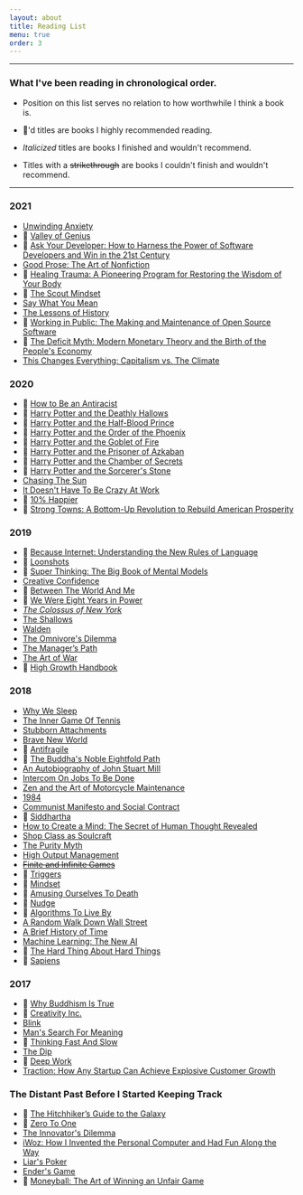 ```yaml
---
layout: about
title: Reading List
menu: true
order: 3
---
```


---

### What I've been reading in chronological order. 

- Position on this list serves no relation to how worthwhile I think a book is.

- 🌟'd titles are books I highly recommended reading.

- *Italicized* titles are books I finished and wouldn't recommend.

- Titles with a ~~strikethrough~~ are books I couldn't finish and wouldn't recommend.

---

### 2021

- [Unwinding Anxiety](https://smile.amazon.com/Unwinding-Anxiety/dp/1785043633)
- 🌟 [Valley of Genius](https://smile.amazon.com/Valley-Genius-Uncensored-History-Founders/dp/1455559024)
- 🌟 [Ask Your Developer: How to Harness the Power of Software Developers and Win in the 21st Century](https://smile.amazon.com/Ask-Your-Developer-Software-Developers/dp/0063018292)
- [Good Prose: The Art of Nonfiction](https://smile.amazon.com/Good-Prose-Nonfiction-Tracy-Kidder/dp/0812982150)
- 🌟 [Healing Trauma: A Pioneering Program for Restoring the Wisdom of Your Body](https://smile.amazon.com/Healing-Trauma-Pioneering-Program-Restoring/dp/159179658X)
- 🌟 [The Scout Mindset](https://smile.amazon.com/Scout-Mindset-Perils-Defensive-Thinking/dp/0735217556)
- [Say What You Mean](https://smile.amazon.com/Say-What-You-Mean-Communication/dp/161180583X)
- [The Lessons of History](https://smile.amazon.com/exec/obidos/ASIN/143914995X)
- 🌟 [Working in Public: The Making and Maintenance of Open Source Software](https://smile.amazon.com/exec/obidos/ASIN/0578675862)
- 🌟 [The Deficit Myth: Modern Monetary Theory and the Birth of the People's Economy](https://smile.amazon.com/exec/obidos/ASIN/1541736184)
- [This Changes Everything: Capitalism vs. The Climate](https://smile.amazon.com/exec/obidos/ASIN/1451697392)

### 2020

- 🌟 [How to Be an Antiracist](https://smile.amazon.com/How-Be-Antiracist-Ibram-Kendi-ebook/dp/B07D2364N5/ref=sr_1_3&tag=picks06-20&camp=1789&creative=9325&linkCode=as2&creativeASIN=0393330435&linkId=123e1f273661c0e93b0260bd27d8460f)
- 🌟 [Harry Potter and the Deathly Hallows](https://smile.amazon.com/Harry-Potter-Deathly-Hallows-Book/dp/B017WJ5PR4/ref=sr_1_3&tag=picks06-20&camp=1789&creative=9325&linkCode=as2&creativeASIN=0393330435&linkId=123e1f273661c0e93b0260bd27d8460f)
- 🌟 [Harry Potter and the Half-Blood Prince](https://smile.amazon.com/Harry-Potter-Half-Blood-Prince-Book/dp/B017V4NOEG/ref=sr_1_3&tag=picks06-20&camp=1789&creative=9325&linkCode=as2&creativeASIN=0393330435&linkId=123e1f273661c0e93b0260bd27d8460f)
- 🌟 [Harry Potter and the Order of the Phoenix](https://smile.amazon.com/Harry-Potter-Order-Phoenix-Book/dp/B017V4NLJ4/ref=sr_1_3&tag=picks06-20&camp=1789&creative=9325&linkCode=as2&creativeASIN=0393330435&linkId=123e1f273661c0e93b0260bd27d8460f)
- 🌟 [Harry Potter and the Goblet of Fire](https://smile.amazon.com/Harry-Potter-Goblet-Fire-Book/dp/B017V4NQGM/ref=sr_1_3&tag=picks06-20&camp=1789&creative=9325&linkCode=as2&creativeASIN=0393330435&linkId=123e1f273661c0e93b0260bd27d8460f)
- 🌟 [Harry Potter and the Prisoner of Azkaban](https://smile.amazon.com/Harry-Potter-Prisoner-Azkaban-Book/dp/B017V4NTFA/ref=sr_1_3&tag=picks06-20&camp=1789&creative=9325&linkCode=as2&creativeASIN=0393330435&linkId=123e1f273661c0e93b0260bd27d8460f)
- 🌟 [Harry Potter and the Chamber of Secrets](https://smile.amazon.com/Harry-Potter-Chamber-Secrets-Rowling-ebook/dp/B0192CTMW8/ref=sr_1_3&tag=picks06-20&camp=1789&creative=9325&linkCode=as2&creativeASIN=0393330435&linkId=123e1f273661c0e93b0260bd27d8460f)
- 🌟 [Harry Potter and the Sorcerer's Stone](https://smile.amazon.com/Harry-Potter-Sorcerers-Stone-Rowling/dp/059035342/ref=sr_1_3&tag=picks06-20&camp=1789&creative=9325&linkCode=as2&creativeASIN=0393330435&linkId=123e1f273661c0e93b0260bd27d8460f)
- [Chasing The Sun](https://smile.amazon.com/Chasing-Sun-Science-Sunlight-Shapes/dp/1643132172/ref=sr_1_3&tag=picks06-20&camp=1789&creative=9325&linkCode=as2&creativeASIN=0393330435&linkId=123e1f273661c0e93b0260bd27d8460f)
- [It Doesn't Have To Be Crazy At Work](https://smile.amazon.com/Doesnt-Have-Be-Crazy-Work/dp/0062874780/ref=sr_1_3&tag=picks06-20&camp=1789&creative=9325&linkCode=as2&creativeASIN=0393330435&linkId=123e1f273661c0e93b0260bd27d8460f)
- 🌟 [10% Happier](https://smile.amazon.com/10-Happier-Revised-Self-Help-Works/dp/0062917609/ref=sr_1_3&tag=picks06-20&camp=1789&creative=9325&linkCode=as2&creativeASIN=0393330435&linkId=123e1f273661c0e93b0260bd27d8460f)
- 🌟 [Strong Towns: A Bottom-Up Revolution to Rebuild American Prosperity](https://smile.amazon.com/Strong-Towns-Bottom-Up-Revolution-Prosperity/dp/1119564816/ref=sr_1_3&tag=picks06-20&camp=1789&creative=9325&linkCode=as2&creativeASIN=0393330435&linkId=123e1f273661c0e93b0260bd27d8460f)

### 2019

- 🌟 [Because Internet: Understanding the New Rules of Language](https://smile.amazon.com/Because-Internet-Understanding-Rules-Language/dp/0735210934/ref=sr_1_3&tag=picks06-20&camp=1789&creative=9325&linkCode=as2&creativeASIN=0393330435&linkId=123e1f273661c0e93b0260bd27d8460f)
- 🌟 [Loonshots](https://smile.amazon.com/Loonshots-Nurture-Diseases-Transform-Industries-ebook/dp/B07D2BKVQR/ref=sr_1_3&tag=picks06-20&camp=1789&creative=9325&linkCode=as2&creativeASIN=0393330435&linkId=123e1f273661c0e93b0260bd27d8460f)
- 🌟 [Super Thinking: The Big Book of Mental Models](https://smile.amazon.com/Super-Thinking-Book-Mental-Models/dp/0525533583/ref=sr_1_3&tag=picks06-20&camp=1789&creative=9325&linkCode=as2&creativeASIN=0393330435&linkId=123e1f273661c0e93b0260bd27d8460f)
- [Creative Confidence](https://smile.amazon.com/Creative-Confidence-Unleashing-Potential-Within/dp/038534936X/ref=sr_1_3&tag=picks06-20&camp=1789&creative=9325&linkCode=as2&creativeASIN=0393330435&linkId=123e1f273661c0e93b0260bd27d8460f)
- 🌟 [Between The World And Me](https://smile.amazon.com/Between-World-Me-Ta-Nehisi-Coates/dp/0812993543/ref=sr_1_3&tag=picks06-20&camp=1789&creative=9325&linkCode=as2&creativeASIN=0393330435&linkId=123e1f273661c0e93b0260bd27d8460f)
- 🌟 [We Were Eight Years in Power](https://smile.amazon.com/We-Were-Eight-Years-Power/dp/0399590560/ref=sr_1_3&tag=picks06-20&camp=1789&creative=9325&linkCode=as2&creativeASIN=0393330435&linkId=123e1f273661c0e93b0260bd27d8460f)
- *[The Colossus of New York](https://smile.amazon.com/Colossus-New-York-Colson-Whitehead/dp/1400031249/ref=sr_1_3&tag=picks06-20&camp=1789&creative=9325&linkCode=as2&creativeASIN=0393330435&linkId=123e1f273661c0e93b0260bd27d8460f)*
- [The Shallows](https://smile.amazon.com/Shallows-What-Internet-Doing-Brains/dp/0393339750/ref=sr_1_3&tag=picks06-20&camp=1789&creative=9325&linkCode=as2&creativeASIN=0393330435&linkId=123e1f273661c0e93b0260bd27d8460f)
- [Walden](https://smile.amazon.com/Walden-Henry-David-Thoreau/dp/1494812509/ref=sr_1_3&tag=picks06-20&camp=1789&creative=9325&linkCode=as2&creativeASIN=0393330435&linkId=123e1f273661c0e93b0260bd27d8460f)
- [The Omnivore's Dilemma](https://smile.amazon.com/Omnivores-Dilemma-Natural-History-Meals-ebook/dp/B000SEIDR0/ref=sr_1_3&tag=picks06-20&camp=1789&creative=9325&linkCode=as2&creativeASIN=0393330435&linkId=123e1f273661c0e93b0260bd27d8460f)
- [The Manager’s Path](https://smile.amazon.com/Managers-Path-Leaders-Navigating-Growth/dp/1491973897/ref=sr_1_3&tag=picks06-20&camp=1789&creative=9325&linkCode=as2&creativeASIN=0393330435&linkId=123e1f273661c0e93b0260bd27d8460f)
- [The Art of War](https://smile.amazon.com/Art-War-Essential-Translation-Classics/dp/0143105752/ref=sr_1_3&tag=picks06-20&camp=1789&creative=9325&linkCode=as2&creativeASIN=0393330435&linkId=123e1f273661c0e93b0260bd27d8460f)
- 🌟 [High Growth Handbook](https://smile.amazon.com/High-Growth-Handbook-Elad-Gil/dp/1732265100/ref=sr_1_3&tag=picks06-20&camp=1789&creative=9325&linkCode=as2&creativeASIN=0393330435&linkId=123e1f273661c0e93b0260bd27d8460f)

### 2018

- [Why We Sleep](https://smile.amazon.com/Why-We-Sleep-Unlocking-Dreams/dp/1501144324/ref=sr_1_3&tag=picks06-20&camp=1789&creative=9325&linkCode=as2&creativeASIN=0393330435&linkId=123e1f273661c0e93b0260bd27d8460f)
- [The Inner Game Of Tennis](https://smile.amazon.com/Brave-New-World-Aldous-Huxley/dp/0679778314/ref=sr_1_3&tag=picks06-20&camp=1789&creative=9325&linkCode=as2&creativeASIN=0393330435&linkId=123e1f273661c0e93b0260bd27d8460f)
- [Stubborn Attachments](https://smile.amazon.com/Stubborn-Attachments-Prosperous-Responsible-Individuals/dp/1732265135/ref=sr_1_3&tag=picks06-20&camp=1789&creative=9325&linkCode=as2&creativeASIN=0393330435&linkId=123e1f273661c0e93b0260bd27d8460f)
- [Brave New World](https://smile.amazon.com/Brave-New-World-Aldous-Huxley/dp/0060850523/ref=sr_1_3&tag=picks06-20&camp=1789&creative=9325&linkCode=as2&creativeASIN=0393330435&linkId=123e1f273661c0e93b0260bd27d8460f)
- 🌟 [Antifragile](https://smile.amazon.com/Antifragile-Things-That-Disorder-Incerto/dp/0812979680/ref=sr_1_3&tag=picks06-20&camp=1789&creative=9325&linkCode=as2&creativeASIN=0393330435&linkId=123e1f273661c0e93b0260bd27d8460f)
- 🌟 [The Buddha's Noble Eightfold Path](https://smile.amazon.com/Buddhas-Noble-Eightfold-Buddhist-Wisdom/dp/1899579818/ref=sr_1_3&tag=picks06-20&camp=1789&creative=9325&linkCode=as2&creativeASIN=0393330435&linkId=123e1f273661c0e93b0260bd27d8460f)
- [An Autobiography of John Stuart Mill](https://smile.amazon.com/Autobiography-John-Stuart-Mill/dp/1481056875/ref=sr_1_3&tag=picks06-20&camp=1789&creative=9325&linkCode=as2&creativeASIN=0393330435&linkId=123e1f273661c0e93b0260bd27d8460f)
- [Intercom On Jobs To Be Done](https://www.intercom.com/books/jobs-to-be-done)
- [Zen and the Art of Motorcycle Maintenance](https://smile.amazon.com/Zen-Art-Motorcycle-Maintenance-Inquiry/dp/0060839872/ref=sr_1_3&tag=picks06-20&camp=1789&creative=9325&linkCode=as2&creativeASIN=0393330435&linkId=123e1f273661c0e93b0260bd27d8460f)
- [1984](https://smile.amazon.com/1984-George-Orwell/dp/0452262933/ref=sr_1_3&tag=picks06-20&camp=1789&creative=9325&linkCode=as2&creativeASIN=0393330435&linkId=123e1f273661c0e93b0260bd27d8460f)
- [Communist Manifesto and Social Contract](https://smile.amazon.com/Communist-Manifesto-Contract-Knowledge-Political/dp/B000GHMW94/ref=sr_1_3&tag=picks06-20&camp=1789&creative=9325&linkCode=as2&creativeASIN=0393330435&linkId=123e1f273661c0e93b0260bd27d8460f)
- 🌟 [Siddhartha](https://amazon.com/Siddhartha-Penguin-Classics-Deluxe-Hermann/dp/0142437182/ref=sr_1_3&tag=picks06-20&camp=1789&creative=9325&linkCode=as2&creativeASIN=0393330435&linkId=123e1f273661c0e93b0260bd27d8460f)
- [How to Create a Mind: The Secret of Human Thought Revealed](https://smile.amazon.com/How-Create-Mind-Thought-Revealed/dp/0143124048/ref=sr_1_2&tag=picks06-20&camp=1789&creative=9325&linkCode=as2&creativeASIN=0393330435&linkId=123e1f273661c0e93b0260bd27d8460f)
- [Shop Class as Soulcraft](https://smile.amazon.com/gp/product/0143117467/ref=sr_1_2&tag=picks06-20&camp=1789&creative=9325&linkCode=as2&creativeASIN=0393330435&linkId=123e1f273661c0e93b0260bd27d8460f)
- [The Purity Myth](https://amazon.com/Purity-Myth-Americas-Obsession-Virginity/dp/1580053149/ref=sr_1_2&tag=picks06-20&camp=1789&creative=9325&linkCode=as2&creativeASIN=0393330435&linkId=123e1f273661c0e93b0260bd27d8460f)
- [High Output Management](https://amazon.com/High-Output-Management-Andrew-Grove/dp/0679762884/ref=sr_1_2&tag=picks06-20&camp=1789&creative=9325&linkCode=as2&creativeASIN=0393330435&linkId=123e1f273661c0e93b0260bd27d8460f)
- ~~[Finite and Infinite Games](https://amazon.com/Finite-Infinite-Games-James-Carse/dp/1476731713/ref=sr_1_2&tag=picks06-20&camp=1789&creative=9325&linkCode=as2&creativeASIN=0393330435&linkId=123e1f273661c0e93b0260bd27d8460f)~~
- 🌟 [Triggers](https://amazon.com/Triggers-Creating-Behavior-Lasts-Becoming-Person-ebook/dp/B00N6PEN0Y/ref=sr_1_2&tag=picks06-20&camp=1789&creative=9325&linkCode=as2&creativeASIN=0393330435&linkId=123e1f273661c0e93b0260bd27d8460f)
- 🌟 [Mindset](https://amazon.com/Mindset-Psychology-Carol-S-Dweck-ebook/dp/B000FCKPHG/ref=sr_1_2&tag=picks06-20&camp=1789&creative=9325&linkCode=as2&creativeASIN=0393330435&linkId=123e1f273661c0e93b0260bd27d8460f)
- 🌟 [Amusing Ourselves To Death](https://amazon.com/Amusing-Ourselves-Death-Neil-Postman/dp/0413404404/ref=sr_1_2&tag=picks06-20&camp=1789&creative=9325&linkCode=as2&creativeASIN=0393330435&linkId=123e1f273661c0e93b0260bd27d8460f)
- 🌟 [Nudge](https://amazon.com/Nudge-Improving-Decisions-Health-Happiness/dp/014311526X?tag=picks06-20&camp=1789&creative=9325&linkCode=as2&creativeASIN=0262529513&linkId=092835958c0a7e15d2f1c149c8f1c4e5)
- 🌟 [Algorithms To Live By](https://amazon.com/Algorithms-Live-Computer-Science-Decisions/dp/1250118360/ref=sr_1_2?ie=UTF8&tag=picks06-20&camp=1789&creative=9325&linkCode=as2&creativeASIN=0262529513&linkId=092835958c0a7e15d2f1c149c8f1c4e5)
- [A Random Walk Down Wall Street](https://smile.amazon.com/Random-Walk-down-Wall-Street/dp/0393352242?ie=UTF8&tag=picks06-20&camp=1789&creative=9325&linkCode=as2&creativeASIN=0262529513&linkId=092835958c0a7e15d2f1c149c8f1c4e5)
- [A Brief History of Time](https://smile.amazon.com/Brief-History-Time-Stephen-Hawking/dp/0553380168?ie=UTF8&tag=picks06-20&camp=1789&linkCode=as2&creativeASIN=0262529513&linkId=092835958c0a7e15d2f1c149c8f1c4e5)
- [Machine Learning: The New AI](https://smile.amazon.com/gp/product/0262529513/ref=as_li_tl?ie=UTF8&tag=picks06-20&camp=1789&creative=9325&linkCode=as2&creativeASIN=0262529513&linkId=092835958c0a7e15d2f1c149c8f1c4e5)
- 🌟 [The Hard Thing About Hard Things](https://smile.amazon.com/gp/product/0062273205/ref=as_li_tl?ie=UTF8&tag=picks06-20&camp=1789&creative=9325&linkCode=as2&creativeASIN=0062273205&linkId=f8b0ca9452811e9c512295470b3cba4f)
- 🌟 [Sapiens](https://smile.amazon.com/gp/product/B00ICN066A/ref=as_li_tl?ie=UTF8&tag=picks06-20&camp=1789&creative=9325&linkCode=as2&creativeASIN=B00ICN066A&linkId=fcacac2247974cf6b1282af54da71699)

### 2017

- 🌟 [Why Buddhism Is True](https://smile.amazon.com/gp/product/1439195455/ref=as_li_tl?ie=UTF8&tag=picks06-20&camp=1789&creative=9325&linkCode=as2&creativeASIN=1439195455&linkId=59bc88133cbfa422d02c85325b375270)
- 🌟 [Creativity Inc.](https://smile.amazon.com/gp/product/0812993012/ref=as_li_tl?ie=UTF8&tag=picks06-20&camp=1789&creative=9325&linkCode=as2&creativeASIN=0812993012&linkId=cdc49f20e37651b8ee22d00ba186626f)
- [Blink](https://smile.amazon.com/gp/product/0316010669/ref=as_li_tl?ie=UTF8&tag=picks06-20&camp=1789&creative=9325&linkCode=as2&creativeASIN=0316010669&linkId=13bca43001fdcef2075f1466ede5f34a)
- [Man's Search For Meaning](https://smile.amazon.com/gp/product/080701429X/ref=as_li_tl?ie=UTF8&tag=picks06-20&camp=1789&creative=9325&linkCode=as2&creativeASIN=080701429X&linkId=ee9ebe3041743f7f2c4587ee79788cb8)
- 🌟 [Thinking Fast And Slow](https://smile.amazon.com/gp/product/0374533555/ref=as_li_tl?ie=UTF8&tag=picks06-20&camp=1789&creative=9325&linkCode=as2&creativeASIN=0374533555&linkId=2117c593effe0be25c0a7418fbca0fc7)
- [The Dip](https://smile.amazon.com/gp/product/1591841666/ref=as_li_tl?ie=UTF8&tag=picks06-20&camp=1789&creative=9325&linkCode=as2&creativeASIN=1591841666&linkId=8d2c7281a5f05e6409a11c88e7aa326f)
- 🌟 [Deep Work](https://smile.amazon.com/gp/product/1455586692/ref=as_li_tl?ie=UTF8&tag=picks06-20&camp=1789&creative=9325&linkCode=as2&creativeASIN=1455586692&linkId=d8deac8c331ac8fe9bd9842908ba78f4)
- [Traction: How Any Startup Can Achieve Explosive Customer Growth](https://smile.amazon.com/gp/product/1591848369/ref=as_li_tl?ie=UTF8&tag=picks06-20&camp=1789&creative=9325&linkCode=as2&creativeASIN=1591848369&linkId=949d2235194fb7674c2f66cf619ab9b4)

### The Distant Past Before I Started Keeping Track

- 🌟 [The Hitchhiker’s Guide to the Galaxy](https://amazon.com/Ultimate-Hitchhikers-Guide-Galaxy/dp/0345453743/ref=sr_1_3&tag=picks06-20&camp=1789&creative=9325&linkCode=as2&creativeASIN=0393330435&linkId=123e1f273661c0e93b0260bd27d8460f)
- 🌟 [Zero To One](https://amazon.com/Zero-Notes-Start-Ups-Build-Future/dp/0753555190/ref=sr_1_3&tag=picks06-20&camp=1789&creative=9325&linkCode=as2&creativeASIN=0393330435&linkId=123e1f273661c0e93b0260bd27d8460f)
- [The Innovator's Dilemma](https://smile.amazon.com/Innovators-Dilemma-Technologies-Management-Innovation/dp/1633691780/ref=sr_1_3&tag=picks06-20&camp=1789&creative=9325&linkCode=as2&creativeASIN=0393330435&linkId=123e1f273661c0e93b0260bd27d8460f)
- [iWoz: How I Invented the Personal Computer and Had Fun Along the Way](https://smile.amazon.com/gp/product/0393330435/ref=as_li_tl?ie=UTF8&tag=picks06-20&camp=1789&creative=9325&linkCode=as2&creativeASIN=0393330435&linkId=123e1f273661c0e93b0260bd27d8460f)
- [Liar's Poker](https://smile.amazon.com/gp/product/039333869X/ref=as_li_tl?ie=UTF8&tag=picks06-20&camp=1789&creative=9325&linkCode=as2&creativeASIN=039333869X&linkId=06d049caa157b59916da15e68a6a8d4d)
- [Ender's Game](https://smile.amazon.com/Enders-Ender-Quintet-Orson-Scott/dp/0312853238?tag=picks06-20&camp=1789&creative=9325&linkCode=as2&creativeASIN=039333869X&linkId=06d049caa157b59916da15e68a6a8d4d)
- 🌟 [Moneyball: The Art of Winning an Unfair Game](https://smile.amazon.com/gp/product/0393324818/ref=as_li_tl?ie=UTF8&tag=picks06-20&camp=1789&creative=9325&linkCode=as2&creativeASIN=0393324818&linkId=af2e542e06dd348706233139888f5183)
